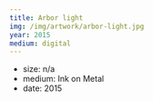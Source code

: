 ```yaml
---
title: Arbor light
img: /img/artwork/arbor-light.jpg
year: 2015
medium: digital
---
```


- size: n/a
- medium: Ink on Metal
- date: 2015